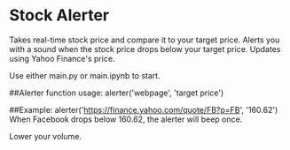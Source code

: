 # Stock Alerter
 
 Takes real-time stock price and compare it to your target price. 
 Alerts you with a sound when the stock price drops below your target price.
 Updates using Yahoo Finance's price.
 
 
 Use either main.py or main.ipynb to start.
 
 ##Alerter function usage:
 alerter('webpage', 'target price')
 
 ##Example:
 alerter('https://finance.yahoo.com/quote/FB?p=FB', '160.62')
 When Facebook drops below 160.62, the alerter will beep once.
 
 Lower your volume.

